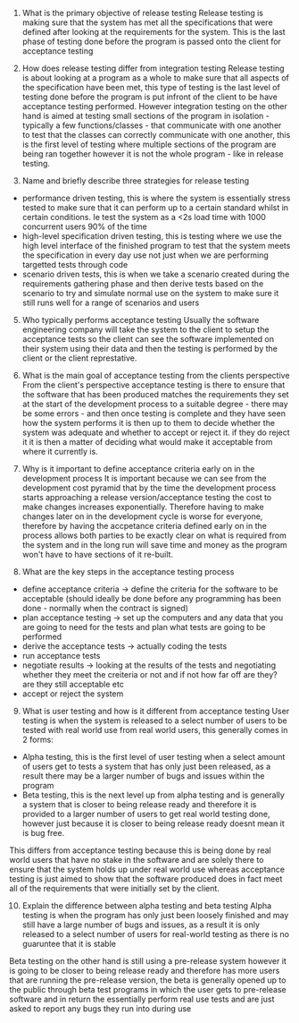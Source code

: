 1. What is the primary objective of release testing
Release testing is making sure that the system has met all the specifications that were defined after looking at the requirements for the system. This is the last phase of testing done before the program is passed onto the client for acceptance testing

2. How does release testing differ from integration testing
Release testing is about looking at a program as a whole to make sure that all aspects of the specification have been met, this type of testing is the last level of testing done before the program is put infront of the client to be have acceptance testing performed. However integration testing on the other hand is aimed at testing small sections of the program in isolation - typically a few functions/classes - that communicate with one another to test that the classes can correctly communicate with one another, this is the first level of testing where multiple sections of the program are being ran together however it is not the whole program - like in release testing.

4. Name and briefly describe three strategies for release testing
- performance driven testing, this is where the system is essentially stress tested to make sure that it can perform up to a certain standard whilst in certain conditions. Ie test the system as a <2s load time with 1000 concurrent users 90% of the time
- high-level specification driven testing, this is testing where we use the high level interface of the finished program to test that the system meets the specification in every day use not just when we are performing targetted tests through code
- scenario driven tests, this is when we take a scenario created during the requirements gathering phase and then derive tests based on the scenario to try and simulate normal use on the system to make sure it still runs well for a range of scenarios and users

5. Who typically performs acceptance testing
Usually the software engineering company will take the system to the client to setup the acceptance tests so the client can see the software implemented on their system using their data and then the testing is performed by the client or the client represtative.

6. What is the main goal of acceptance testing from the clients perspective
From the client's perspective acceptance testing is there to ensure that the software that has been produced matches the requirements they set at the start of the development process to a suitable degree - there may be some errors - and then once testing is complete and they have seen how the system performs it is then up to them to decide whether the system was adequate and whether to accept or reject it. if they do reject it it is then a matter of deciding what would make it acceptable from where it currently is.

7. Why is it important to define acceptance criteria early on in the development process
It is important because we can see from the development cost pyramid that by the time the development process starts approaching a release version/acceptance testing the cost to make changes increases exponentially. Therefore having to make changes later on in the development cycle is worse for everyone, therefore by having the accpetance criteria defined early on in the process allows both parties to be exactly clear on what is required from the system and in the long run will save time and money as the program won't have to have sections of it re-built.

8. What are the key steps in the acceptance testing process

- define acceptance criteria -> define the criteria for the software to be acceptable (should ideally be done before any programming has been done - normally when the contract is signed)
- plan acceptance testing -> set up the computers and any data that you are going to need for the tests and plan what tests are going to be performed
- derive the acceptance tests -> actually coding the tests
- run acceptance tests 
- negotiate results -> looking at the results of the tests and negotiating whether they meet the creiteria or not and if not how far off are they? are they still acceptable etc
- accept or reject the system

9. What is user testing and how is it different from acceptance testing
User testing is when the system is released to a select number of users to be tested with real world use from real world users, this generally comes in 2 forms:
- Alpha testing, this is the first level of user testing when a select amount of users get to tests a system that has only just been released, as a result there may be a larger number of bugs and issues within the program
- Beta testing, this is the next level up from alpha testing and is generally a system that is closer to being release ready and therefore it is provided to a larger number of users to get real world testing done, however just because it is closer to being release ready doesnt mean it is bug free.

This differs from acceptance testing because this is being done by real world users that have no stake in the software and are solely there to ensure that the system holds up under real world use whereas acceptance testing is just aimed to show that the software produced does in fact meet all of the requirements that were initially set by the client.

10. Explain the difference between alpha testing and beta testing
Alpha testing is when the program has only just been loosely finished and may still have a large number of bugs and issues, as a result it is only released to a select number of users for real-world testing as there is no guaruntee that it is stable

Beta testing on the other hand is still using a pre-release system however it is going to be closer to being release ready and therefore has more users that are running the pre-release version, the beta is generally opened up to the public through beta test programs in which the user gets to pre-release software and in return the essentially perform real use tests and are just asked to report any bugs they run into during use